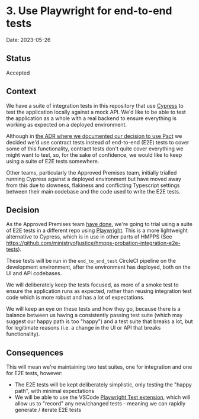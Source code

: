 # 3. Use Playwright for end-to-end tests

Date: 2023-05-26

## Status

Accepted

## Context

We have a suite of integration tests in this repository that use
[Cypress](https://www.cypress.io/) to test the application locally against a
mock API. We'd like to be able to test the application as a whole with a real
backend to ensure everything is working as expected on a deployed environment.

Although in [the ADR where we documented our decision to use
Pact](./0002-use-pact-for-contract-testing.md) we decided we'd use contract
tests instead of end-to-end (E2E) tests to cover some of this functionality,
contract tests don't quite cover everything we might want to test, so, for the
sake of confidence, we would like to keep using a suite of E2E tests somewhere.

Other teams, particularly the Approved Premises team, initially trialled
running Cypress against a deployed environment but have moved away from this
due to slowness, flakiness and conflicting Typescript settings between their
main codebase and the code used to write the E2E tests.

## Decision

As the Approved Premises team [have
done](https://github.com/ministryofjustice/hmpps-approved-premises-ui/blob/main/doc/architecture/decisions/0010-use-playwright-for-end-to-end-tests.md),
we're going to trial using a suite of E2E tests in a different repo using
[Playwright](https://playwright.dev/). This is a more lightweight alternative
to Cypress, which is in use in other parts of HMPPS (See
<https://github.com/ministryofjustice/hmpps-probation-integration-e2e-tests>).

These tests will be run in the `end_to_end_test` CircleCI pipeline on the
development environment, after the environment has deployed, both on the UI and
API codebases.

We will deliberately keep the tests focused, as more of a smoke test to ensure
the application runs as expected, rather than reusing integration test code
which is more robust and has a lot of expectations.

We will keep an eye on these tests and how they go, because there is a balance
between us having a consistently passing test suite (which may suggest our
happy path is too "happy") and a test suite that breaks a lot, but for
legitimate reasons (i.e. a change in the UI or API that breaks functionality).

## Consequences

This will mean we're maintaining two test suites, one for integration and one
for E2E tests, however:

- The E2E tests will be kept deliberately simplistic, only testing the "happy
  path", with minimal expectations
- We will be able to use the VSCode [Playwright Test
  extension](https://marketplace.visualstudio.com/items?itemName=ms-playwright.playwright),
  which will allow us to "record" any new/changed tests - meaning we can
  rapidly generate / iterate E2E tests

